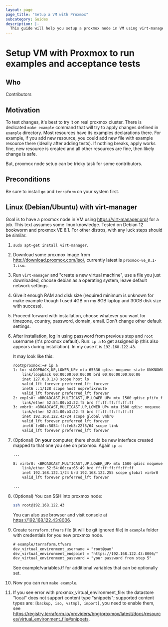 ```yaml
---
layout: page
page_title: "Setup a VM with Proxmox"
subcategory: Guides
description: |-
  This guide will help you setup a proxmox node in VM using virt-manager for a job.
---
```


# Setup VM with Proxmox to run examples and acceptance tests

## Who

Contributors

## Motivation

To test changes, it's best to try it on real proxmox cluster. There is dedicated `make example` command that will try to apply changes defined in `example` directory. Most resources have its examples declarations there. For example, if you add new resource, you could add new file with example resource there (ideally after adding tests). If nothing breaks, apply works fine, new resource is created and all other resources are fine, then likely change is safe.

But, proxmox node setup can be tricky task for some contributors.

## Preconditions

Be sure to install `go` and `terraform` on your system first.

## Linux (Debian/Ubuntu) with virt-manager

Goal is to have a proxmox node in VM using <https://virt-manager.org/> for a job. This text assumes some linux knowledge. Tested on Debian 12 bookworm and proxmox VE 8.1. For other distros, with any luck steps should be similar.

1. `sudo apt-get install virt-manager`.

2. Download some proxmox image from <http://download.proxmox.com/iso/>, currently latest is `proxmox-ve_8.1-1.iso`.

3. Run `virt-manager` and "create a new virtual machine", use a file you just downloaded, choose debian as a operating system, leave default network settings.

4. Give it enough RAM and disk size (required minimum is unknown for make example though I used 4GB on my 8GB laptop and 30GB disk size with success).

5. Proceed forward with installation, choose whatever you want for timezone, country, password, domain, email. Don't change other default settings.

6. After installation, log in using password from previous step and `root` username (it's proxmox default). Run: `ip a` to get assigned ip (this also appears during installation). In my case it is `192.168.122.43`.

   It may look like this:

   ```txt
   root@proxmox:~# ip a
   1: lo: <LOOPBACK,UP,LOWER_UP> mtu 65536 qdisc noqueue state UNKNOWN group default qlen 1000
       link/loopback 00:00:00:00:00:00 brd 00:00:00:00:00:00
       inet 127.0.0.1/8 scope host lo
       valid_lft forever preferred_lft forever
       inet6 ::1/128 scope host noprefixroute
       valid_lft forever preferred_lft forever
   2: enp1s0: <BROADCAST,MULTICAST,UP,LOWER_UP> mtu 1500 qdisc pfifo_fast master vmbr0 state UP group default qlen 1000
       link/ether 52:54:00:b3:22:f5 brd ff:ff:ff:ff:ff:ff
   3: vmbr0: <BROADCAST,MULTICAST,UP,LOWER_UP> mtu 1500 qdisc noqueue state UP group default qlen 1000
       link/ether 52:54:00:b3:22:f5 brd ff:ff:ff:ff:ff:ff
       inet 192.168.122.43/24 scope global vmbr0
       valid_lft forever preferred_lft forever
       inet6 fe80::5054:ff:feb3:22f5/64 scope link
       valid_lft forever preferred_lft forever
   ```

7. (Optional) On **your** computer, there should be new interface created mapped to that one you see on proxmox. Again `ip a`:

   ```txt
   ...

   8: virbr0: <BROADCAST,MULTICAST,UP,LOWER_UP> mtu 1500 qdisc noqueue state UP group default qlen 1000
       link/ether 52:54:00:ca:65:49 brd ff:ff:ff:ff:ff:ff
       inet 192.168.122.1/24 brd 192.168.122.255 scope global virbr0
       valid_lft forever preferred_lft forever

   ...

   ```

8. (Optional) You can SSH into proxmox node:

   ```bash
   ssh root@192.168.122.43
   ```

   You can also use browser and visit console at <https://192.168.122.43:8006>.

9. Create `terraform.tfvars` file (it will be git ignored file) in `example` folder with credentials for you new proxmox node.

   ```txt
   # example/terraform.tfvars
   dev_virtual_environment_username = "root@pam"
   dev_virtual_environment_endpoint = "https://192.168.122.43:8006/"
   dev_virtual_environment_password = "your password from step 5"

   ```

   See example/variables.tf for additional variables that can be optionally set.

10. Now you can run `make example`.

11. If you see error with proxmox_virtual_environment_file: the datastore "local" does not support content type "snippets"; supported content types are: `[backup, iso, vztmpl, import]`, you need to enable them, see <https://registry.terraform.io/providers/bpg/proxmox/latest/docs/resources/virtual_environment_file#snippets>.
